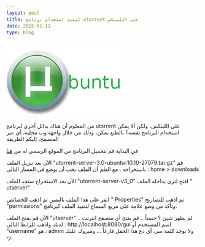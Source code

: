 ```yaml
---
layout: post
title: كيفية استخدام برنامج utorrent على اللينكس
date: 2015-01-11
type: blog
---
```


![يوتورنت على اللينكس](/assets/utorrent.png "يوتورنت على اللينكس")

من المعلوم أن هناك بدائل أخرى لبرنامج utorrent على اللينكس، ولكن ألا يمكن استخدام البرنامج نفسه؟ بالطبع يمكن، وذلك من خلال واجهة وب محلية، أي عبر المتصفح، إليكم الطريقة


في البداية قم بتحميل البرنامج من الموقع الرسمي له من [هنا](http://www.utorrent.com/downloads/linux)

الآن بعد تنزيل الملف "utorrent-server-3.0-ubuntu-10.10-27079.tar.gz" قم باستخراجه .
مع العلم أن الملف يجب أن يوضع في المسار التالي : home > downloads

الآن بعد الاستخراج ستجد الملف "utorrent-server-v3_0" افتح لترى بداخله الملف " utserver"

انقر على هذا الملف باليمين ثم اذهب للخصائص " Properties"  ثم اذهب للتصاريح "permissions" وتأكد من وضع علامة على مربع السماح لتنفيذ الملف كبرنامج.

الآن قم بفتح الملف "utserver" .. لم يظهر شيئ ؟
حسناً .. قم بفتح أي متصفح انترنت لديك واذهب للرابط التالي : http://localhost:8080/gui
اسم المستخدم أو "username" هو : admin
ولا يوجد كلمة سر، أي دع هذا الحقل فارغاً ... ومبروك عليك ツ
